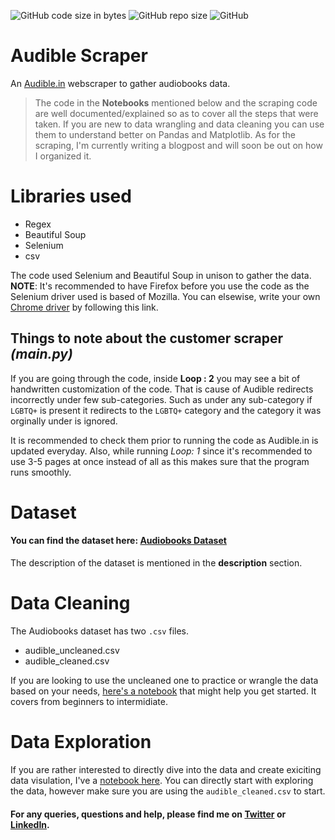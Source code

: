 ![GitHub code size in bytes](https://img.shields.io/github/languages/code-size/snehangsude/audible_scraper?style=flat-square)
![GitHub repo size](https://img.shields.io/github/repo-size/snehangsude/audible_scraper?style=flat-square)
![GitHub](https://img.shields.io/github/license/snehangsude/audible_scraper?style=flat-square)

# Audible Scraper
An [Audible.in](https://www.audible.in) webscraper to gather audiobooks data.

> The code in the **Notebooks** mentioned below and the scraping code are well documented/explained so as to cover all the steps that were taken. 
> If you are new to data wrangling and data cleaning you can use them to understand better on Pandas and Matplotlib. 
> As for the scraping, I'm currently writing a blogpost and will soon be out on how I organized it.

# Libraries used
- Regex
- Beautiful Soup
- Selenium
- csv

The code used Selenium and Beautiful Soup in unison to gather the data. 
**NOTE**: It's recommended to have Firefox before you use the code as the Selenium driver used is based of Mozilla. You can elsewise, write your own
[Chrome driver](https://stackoverflow.com/questions/64717302/deprecationwarning-executable-path-has-been-deprecated-selenium-python/71628814#71628814) by
following this link. 

## Things to note about the customer scraper *(main.py)*
If you are going through the code, inside **Loop : 2** you may see a bit of handwritten customization of the code. 
That is cause of Audible redirects incorrectly under few sub-categories. Such as under any sub-category if `LGBTQ+` is present it redirects
to the `LGBTQ+` category and the category it was orginally under is ignored. 

It is recommended to check them prior to running the code as Audible.in is updated everyday.
Also, while running *Loop: 1* since it's recommended to use 3-5 pages at once instead of all as this makes sure that the program runs smoothly.

# Dataset
#### You can find the dataset here: [Audiobooks Dataset](https://www.kaggle.com/datasets/snehangsude/audible-dataset)
The description of the dataset is mentioned in the **description** section.

# Data Cleaning
The Audiobooks dataset has two `.csv` files.
- audible_uncleaned.csv
- audible_cleaned.csv

If you are looking to use the uncleaned one to practice or wrangle the data based on your needs, [here's a notebook](https://snehangsude.github.io/xSpace/audible/dataa_wrangling/data_cleaning/tabular_data/2022/04/11/audible-cleaner.html)
that might help you get started. It covers from beginners to intermidiate.  

# Data Exploration
If you are rather interested to directly dive into the data and create exiciting data visulation, I've a [notebook here](https://snehangsude.github.io/xSpace/audible/data_analysis/data_visulization/tabular_data/matplotlib/seaborn/2022/04/11/audible-eda.html).
You can directly start with exploring the data, however make sure you are using the `audible_cleaned.csv` to start.


#### For any queries, questions and help, please find me on [Twitter](https://twitter.com/_Perceptron_) or [LinkedIn](https://www.linkedin.com/in/snehangsu-de/).
